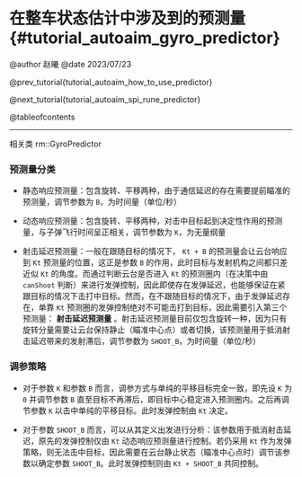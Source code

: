 在整车状态估计中涉及到的预测量 {#tutorial_autoaim_gyro_predictor}
============

@author 赵曦
@date 2023/07/23

@prev_tutorial{tutorial_autoaim_how_to_use_predictor}

@next_tutorial{tutorial_autoaim_spi_rune_predictor}

@tableofcontents

------

相关类 rm::GyroPredictor

### 预测量分类

- 静态响应预测量：包含旋转、平移两种，由于通信延迟的存在需要提前瞄准的预测量，调节参数为 `B`，为时间量（单位/秒）

- 动态响应预测量：包含旋转、平移两种，对击中目标起到决定性作用的预测量，与子弹飞行时间呈正相关，调节参数为 `K`，为无量纲量

- 射击延迟预测量：一般在跟随目标的情况下， `Kt + B` 的预测量会让云台响应到 `Kt` 预测量的位置，这正是参数 `B` 的作用，此时目标与发射机构之间都只差近似 `Kt` 的角度。而通过判断云台是否进入 `Kt` 的预测圈内（在决策中由 `canShoot` 判断）来进行发弹控制，因此即使存在发弹延迟，也能够保证在紧跟目标的情况下击打中目标。然而，在不跟随目标的情况下，由于发弹延迟存在，单靠 `Kt` 预测圈的发弹控制绝对不可能击打到目标，因此需要引入第三个预测量： **射击延迟预测量** 。射击延迟预测量目前仅包含旋转一种，因为只有旋转分量需要让云台保持静止（瞄准中心点）或者切换，该预测量用于抵消射击延迟带来的发射滞后，调节参数为 `SHOOT_B`，为时间量（单位/秒）

### 调参策略

- 对于参数 `K` 和参数 `B` 而言，调参方式与单纯的平移目标完全一致，即先设 `K` 为 `0` 并调节参数 `B` 直至目标不再滞后，即目标中心稳定进入预测圈内。之后再调节参数 `K` 以击中单纯的平移目标。此时发弹控制由 `Kt` 决定。

- 对于参数 `SHOOT_B` 而言，可以从其定义出发进行分析：该参数用于抵消射击延迟，原先的发弹控制仅由 `Kt` 动态响应预测量进行控制。若仍采用 `Kt` 作为发弹策略，则无法击中目标，因此需要在云台静止状态（瞄准中心点时）调节该参数以确定参数 `SHOOT_B`。此时发弹控制则由 `Kt + SHOOT_B` 共同控制。
